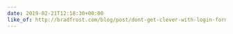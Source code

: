 ```yaml
---
date: 2019-02-21T12:18:30+00:00
like_of: http://bradfrost.com/blog/post/dont-get-clever-with-login-forms/
---
```

